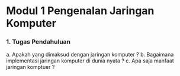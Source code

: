 # Modul 1 Pengenalan Jaringan Komputer
### 1. Tugas Pendahuluan
a. Apakah yang dimaksud dengan jaringan komputer ?
b. Bagaimana implementasi jaringan komputer di dunia nyata ?
c. Apa saja manfaat jaringan komptuer ?
